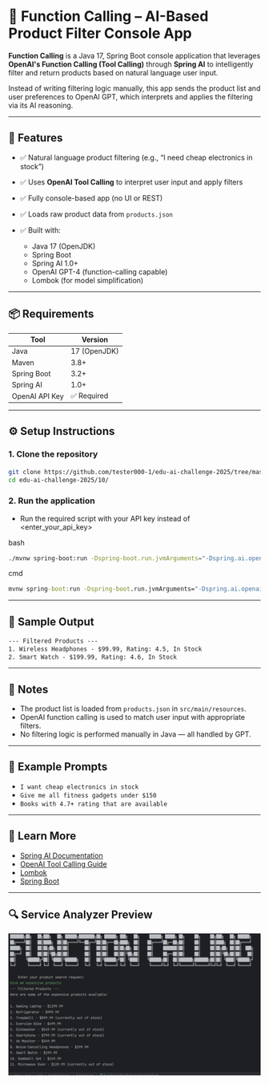 # 🧠 Function Calling – AI-Based Product Filter Console App

**Function Calling** is a Java 17, Spring Boot console application that leverages **OpenAI's Function Calling (Tool Calling)** through **Spring AI** to intelligently filter and return products based on natural language user input.

Instead of writing filtering logic manually, this app sends the product list and user preferences to OpenAI GPT, which interprets and applies the filtering via its AI reasoning.

---

## 🚀 Features

* ✅ Natural language product filtering (e.g., “I need cheap electronics in stock”)
* ✅ Uses **OpenAI Tool Calling** to interpret user input and apply filters
* ✅ Fully console-based app (no UI or REST)
* ✅ Loads raw product data from `products.json`
* ✅ Built with:

    * Java 17 (OpenJDK)
    * Spring Boot
    * Spring AI 1.0+
    * OpenAI GPT-4 (function-calling capable)
    * Lombok (for model simplification)

---

## 📦 Requirements

| Tool           | Version      |
| -------------- | ------------ |
| Java           | 17 (OpenJDK) |
| Maven          | 3.8+         |
| Spring Boot    | 3.2+         |
| Spring AI      | 1.0+         |
| OpenAI API Key | ✅ Required   |

---


## ⚙️ Setup Instructions

### 1. Clone the repository

```bash
git clone https://github.com/tester000-1/edu-ai-challenge-2025/tree/master/10.git
cd edu-ai-challenge-2025/10/
```

### 2. Run the application


- Run the required script with your API key instead of <enter_your_api_key>

bash
```bash
./mvnw spring-boot:run -Dspring-boot.run.jvmArguments="-Dspring.ai.openai.api-key=<enter_your_api_key>"
```

cmd
```cmd
mvnw spring-boot:run -Dspring-boot.run.jvmArguments="-Dspring.ai.openai.api-key=<enter_your_api_key>"
```

---

## 📄 Sample Output

```
--- Filtered Products ---
1. Wireless Headphones - $99.99, Rating: 4.5, In Stock
2. Smart Watch - $199.99, Rating: 4.6, In Stock
```

---

## 📘 Notes

* The product list is loaded from `products.json` in `src/main/resources`.
* OpenAI function calling is used to match user input with appropriate filters.
* No filtering logic is performed manually in Java — all handled by GPT.

---

## 💬 Example Prompts

* `I want cheap electronics in stock`
* `Give me all fitness gadgets under $150`
* `Books with 4.7+ rating that are available`

---

## 📖 Learn More

* [Spring AI Documentation](https://docs.spring.io/spring-ai/reference/)
* [OpenAI Tool Calling Guide](https://platform.openai.com/docs/guides/function-calling)
* [Lombok](https://projectlombok.org/)
* [Spring Boot](https://spring.io/projects/spring-boot)

---


## 🔍 Service Analyzer Preview

![Service Analyzer](image1.PNG)